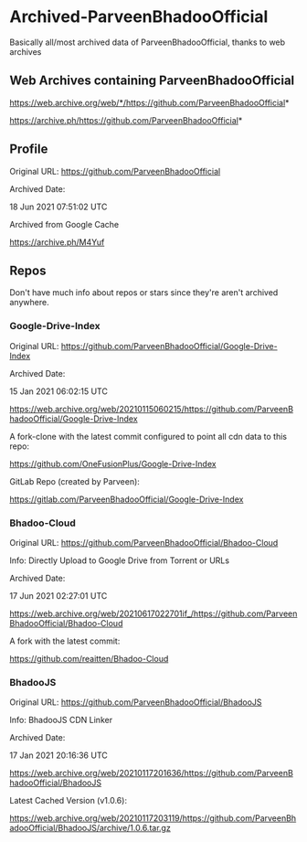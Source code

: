 # Archived-ParveenBhadooOfficial
Basically all/most archived data of ParveenBhadooOfficial, thanks to web archives 


## Web Archives containing ParveenBhadooOfficial

https://web.archive.org/web/*/https://github.com/ParveenBhadooOfficial*

https://archive.ph/https://github.com/ParveenBhadooOfficial*



## Profile
Original URL: https://github.com/ParveenBhadooOfficial

Archived Date: 

18 Jun 2021 07:51:02 UTC

Archived from Google Cache

https://archive.ph/M4Yuf

## Repos
Don't have much info about repos or stars since they're aren't archived anywhere.

### Google-Drive-Index
Original URL: https://github.com/ParveenBhadooOfficial/Google-Drive-Index

Archived Date:

15 Jan 2021 06:02:15 UTC

https://web.archive.org/web/20210115060215/https://github.com/ParveenBhadooOfficial/Google-Drive-Index

A fork-clone with the latest commit configured to point all cdn data to this repo:

https://github.com/OneFusionPlus/Google-Drive-Index

GitLab Repo (created by Parveen):

https://gitlab.com/ParveenBhadooOfficial/Google-Drive-Index

### Bhadoo-Cloud
Original URL: https://github.com/ParveenBhadooOfficial/Bhadoo-Cloud

Info: Directly Upload to Google Drive from Torrent or URLs

Archived Date:

17 Jun 2021 02:27:01 UTC

https://web.archive.org/web/20210617022701if_/https://github.com/ParveenBhadooOfficial/Bhadoo-Cloud

A fork with the latest commit: 

https://github.com/reaitten/Bhadoo-Cloud

### BhadooJS

Original URL: https://github.com/ParveenBhadooOfficial/BhadooJS

Info: BhadooJS CDN Linker 

Archived Date:

17 Jan 2021 20:16:36 UTC

https://web.archive.org/web/20210117201636/https://github.com/ParveenBhadooOfficial/BhadooJS

Latest Cached Version (v1.0.6): 

https://web.archive.org/web/20210117203119/https://github.com/ParveenBhadooOfficial/BhadooJS/archive/1.0.6.tar.gz

